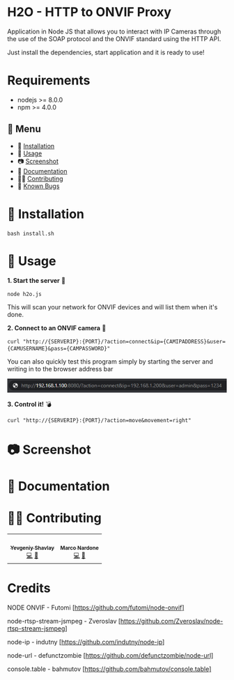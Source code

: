 
H2O - HTTP to ONVIF Proxy
=======================

Application in Node JS that allows you to interact with IP Cameras through the use of the SOAP protocol and the ONVIF standard using the HTTP API.

Just install the dependencies, start application and it is ready to use!


Requirements
============
* nodejs >= 8.0.0
* npm >= 4.0.0


## 📎 Menu
- 🔨 [Installation](#installation)
- 🚀 [Usage](#usage)
- 📷 [Screenshot](#screenshot)
- 📙 [Documentation](#documentation)
- 👷‍♂️ [Contributing](#contributing)  
- 🐛 [Known Bugs](https://github.com/CodingPeaks/h2o/issues)

🔨 Installation
============

    bash install.sh

🚀 Usage
=====

**1. Start the server** 🚀

	node h2o.js

This will scan your network for ONVIF devices and will list them when it's done.
    
**2. Connect to an ONVIF camera** 👀

	curl "http://{SERVERIP}:{PORT}/?action=connect&ip={CAMIPADDRESS}&user={CAMUSERNAME}&pass={CAMPASSWORD}"

You can also quickly test this program simply by starting the server and writing in to the browser address bar

![JSON Token Replace](https://raw.githubusercontent.com/CodingPeaks/h2o/master/img/urlconn.png)

**3. Control it!** 💣

	curl "http://{SERVERIP}:{PORT}/?action=move&movement=right"

📷 Screenshot
=====

 📙 Documentation
=====

👷‍♂️ Contributing 
=======
<!-- ALL-CONTRIBUTORS-LIST:START -->
<!-- prettier-ignore-start -->
<!-- markdownlint-disable -->
<table>
  <tr>
    <td align="center"><a href="https://github.com/anAverageSlavGuy"><img src="https://avatars.githubusercontent.com/u/55255040?v=4" width="100px" alt=""/><br /><sub><b>Yevgeniy Shavlay</b></sub></a><br /><a href="https://github.com/anAverageSlavGuy" title="Code">💻</a> <a href="https://github.com/anAverageSlavGuy" title="Bug reports">🐛</a></td>
    <td align="center"><a href="https://github.com/CodingPeaks"><img src="https://avatars.githubusercontent.com/u/39136442?v=4" width="100px" alt=""/><br /><sub><b>Marco Nardone</b></sub></a><br /><a href="https://github.com/CodingPeaks" title="Code">💻</a> <a href="https://github.com/CodingPeaks" title="Bug reports">🐛</a></td>
  </tr>
</table>

<!-- markdownlint-enable -->
<!-- prettier-ignore-end -->
<!-- ALL-CONTRIBUTORS-LIST:END -->

Credits
=======

NODE ONVIF - Futomi 
[https://github.com/futomi/node-onvif]

node-rtsp-stream-jsmpeg - Zveroslav 
[https://github.com/Zveroslav/node-rtsp-stream-jsmpeg]

node-ip - indutny 
[https://github.com/indutny/node-ip]

node-url - defunctzombie 
[https://github.com/defunctzombie/node-url]

console.table - bahmutov 
[https://github.com/bahmutov/console.table]
